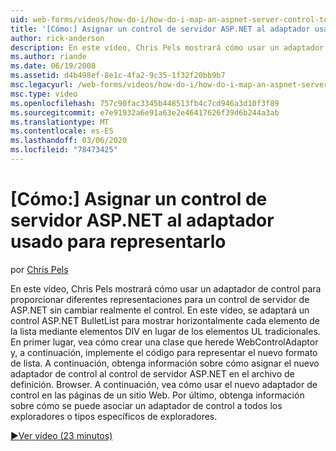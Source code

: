 ```yaml
---
uid: web-forms/videos/how-do-i/how-do-i-map-an-aspnet-server-control-to-the-adaptor-used-to-render-it
title: '[Cómo:] Asignar un control de servidor ASP.NET al adaptador usado para representarlo | Microsoft Docs'
author: rick-anderson
description: En este vídeo, Chris Pels mostrará cómo usar un adaptador de control para proporcionar diferentes representaciones para un control de servidor de ASP.NET sin cambiar realmente la unidad c...
ms.author: riande
ms.date: 06/19/2008
ms.assetid: d4b498ef-8e1c-4fa2-9c35-1f32f20bb9b7
msc.legacyurl: /web-forms/videos/how-do-i/how-do-i-map-an-aspnet-server-control-to-the-adaptor-used-to-render-it
msc.type: video
ms.openlocfilehash: 757c90fac3345b448513fb4c7cd946a3d10f3f89
ms.sourcegitcommit: e7e91932a6e91a63e2e46417626f39d6b244a3ab
ms.translationtype: MT
ms.contentlocale: es-ES
ms.lasthandoff: 03/06/2020
ms.locfileid: "78473425"
---
```

# <a name="how-do-i-map-an-aspnet-server-control-to-the-adaptor-used-to-render-it"></a>[Cómo:] Asignar un control de servidor ASP.NET al adaptador usado para representarlo

por [Chris Pels](https://twitter.com/chrispels)

En este vídeo, Chris Pels mostrará cómo usar un adaptador de control para proporcionar diferentes representaciones para un control de servidor de ASP.NET sin cambiar realmente el control. En este vídeo, se adaptará un control ASP.NET BulletList para mostrar horizontalmente cada elemento de la lista mediante elementos DIV en lugar de los elementos UL tradicionales. En primer lugar, vea cómo crear una clase que herede WebControlAdaptor y, a continuación, implemente el código para representar el nuevo formato de lista. A continuación, obtenga información sobre cómo asignar el nuevo adaptador de control al control de servidor ASP.NET en el archivo de definición. Browser. A continuación, vea cómo usar el nuevo adaptador de control en las páginas de un sitio Web. Por último, obtenga información sobre cómo se puede asociar un adaptador de control a todos los exploradores o tipos específicos de exploradores.

[&#9654;Ver vídeo (23 minutos)](https://channel9.msdn.com/Blogs/ASP-NET-Site-Videos/how-do-i-map-an-aspnet-server-control-to-the-adaptor-used-to-render-it)
